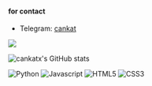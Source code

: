 #### for contact



- Telegram: [cankat](https://t.me/cankat)



![](https://komarev.com/ghpvc/?username=can-kat)

![cankatx's GitHub stats](https://github-readme-stats.vercel.app/api?username=can-kat&amp;show_icons=true&amp;theme=dark#gh-dark-mode-only)

![Python](https://img.shields.io/badge/Python-14354C?style=for-the-badge&logo=python&logoColor=white) ![Javascript](https://img.shields.io/badge/JavaScript-323330?style=for-the-badge&logo=javascript&logoColor=F7DF1E) ![HTML5](https://img.shields.io/badge/HTML5-E34F26?style=for-the-badge&logo=html5&logoColor=white) ![CSS3](https://img.shields.io/badge/CSS3-1572B6?style=for-the-badge&logo=css3&logoColor=white)



